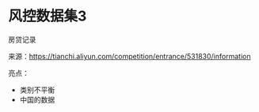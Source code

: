# 风控数据集3

房贷记录

来源：https://tianchi.aliyun.com/competition/entrance/531830/information

亮点：

* 类别不平衡
* 中国的数据
